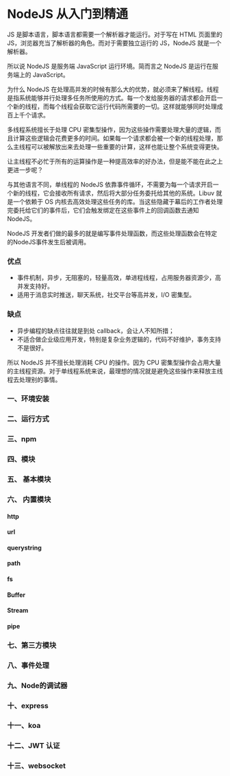 # NodeJS 从入门到精通
JS 是脚本语言，脚本语言都需要一个解析器才能运行。对于写在 HTML 页面里的 JS，浏览器充当了解析器的角色。而对于需要独立运行的 JS，NodeJS 就是一个解析器。

所以说 NodeJS 是服务端 JavaScript 运行环境。简而言之 NodeJS 是运行在服务端上的 JavaScript。

为什么 NodeJS 在处理高并发的时候有那么大的优势，就必须来了解线程。线程是指系统能够并行处理多任务所使用的方式。每一个发给服务器的请求都会开启一个新的线程，而每个线程会获取它运行代码所需要的一切。这样就能够同时处理成百上千个请求。

多线程系统擅长于处理 CPU 密集型操作，因为这些操作需要处理大量的逻辑，而且计算这些逻辑会花费更多的时间。如果每一个请求都会被一个新的线程处理，那么主线程可以被解放出来去处理一些重要的计算，这样也能让整个系统变得更快。

让主线程不必忙于所有的运算操作是一种提高效率的好办法，但是能不能在此之上更进一步呢？

与其他语言不同，单线程的 NodeJS 依靠事件循环，不需要为每一个请求开启一个新的线程，它会接收所有请求，然后将大部分任务委托给其他的系统。Libuv 就是一个依赖于 OS 内核去高效处理这些任务的库。当这些隐藏于幕后的工作者处理完委托给它们的事件后，它们会触发绑定在这些事件上的回调函数去通知 NodeJS。

NodeJS 开发者们做的最多的就是编写事件处理函数，而这些处理函数会在特定的NodeJS事件发生后被调用。

### 优点

* 事件机制，异步，无阻塞的，轻量高效，单进程线程，占用服务器资源少，高并发支持好。
* 适用于消息实时推送，聊天系统，社交平台等高并发，I/O 密集型。

### 缺点

* 异步编程的缺点往往就是到处 callback，会让人不知所措；
* 不适合做企业级应用开发，特别是复杂业务逻辑的，代码不好维护，事务支持不是很好。

所以 NodeJS 并不擅长处理消耗 CPU 的操作。因为 CPU 密集型操作会占用大量的主线程资源。对于单线程系统来说，最理想的情况就是避免这些操作来释放主线程去处理别的事情。

### 一、环境安装

### 二、运行方式

### 三、npm

### 四、模块

### 五、 基本模块

### 六、 内置模块
#### http

#### url

#### querystring

#### path

#### fs

#### Buffer

#### Stream

#### pipe

### 七、第三方模块

### 八、事件处理

### 九、Node的调试器

### 十、express

### 十一、koa

### 十二、JWT 认证

### 十三、websocket
